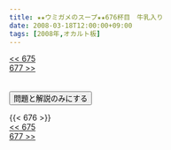 ```yaml
---
title: ★★ウミガメのスープ★★676杯目　牛乳入り
date: 2008-03-18T12:00:00+09:00
tags: [2008年,オカルト板]
---
```

<div class="th_left"><a href="../675"><< 675</a></div>
<div class="th_right"><a href="../677">677 >></a></div>
<br><br>
<script src="../../js/cupsoup.js"></script>
<form>
<input type="button" value="問題と解説のみにする" onClick="toggleCupsoup()">
</form>
{{< 676 >}}
<div class="th_left"><a href="../675"><< 675</a></div>
<div class="th_right"><a href="../677">677 >></a></div>